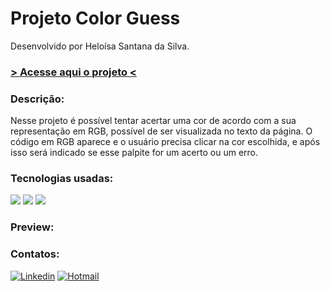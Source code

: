# Projeto Color Guess

Desenvolvido por Heloísa Santana da Silva.

<h3><a href="https://heloisasantana.github.io/color-guess/"> > Acesse aqui o projeto < </a></h3>

<h3>Descrição:</h3>

Nesse projeto é possível tentar acertar uma cor de acordo com a sua representação em RGB, possível de ser visualizada no texto da página. O código em RGB aparece e o usuário precisa clicar na cor escolhida, e após isso será indicado se esse palpite for um acerto ou um erro.

<h3>Tecnologias usadas:</h3>
<div style="display: inline_block">
<img src="https://img.shields.io/badge/HTML5-E34F26?style=for-the-badge&logo=html5&logoColor=white" />
<img src="https://img.shields.io/badge/CSS3-1572B6?style=for-the-badge&logo=css3&logoColor=white" />
<img src="https://img.shields.io/badge/JavaScript-F7DF1E?style=for-the-badge&logo=javascript&logoColor=black" />
</div>

<h3>Preview:</h3>

### Contatos:

[![Linkedin](https://img.shields.io/badge/LinkedIn-0077B5?style=for-the-badge&logo=linkedin&logoColor=white)](https://www.linkedin.com/in/heloisa-santana-da-silva/) [![Hotmail](https://img.shields.io/badge/Microsoft_Outlook-0078D4?style=for-the-badge&logo=microsoft-outlook&logoColor=white)](mailto:heloisasantana.silva@hotmail.com)
